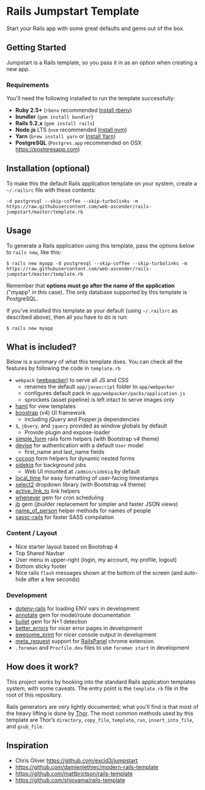 # Rails Jumpstart Template

Start your Rails app with some great defaults and gems out of the box.

## Getting Started

Jumpstart is a Rails template, so you pass it in as an option when creating a new app.

### Requirements

You'll need the following installed to run the template successfully:

* **Ruby 2.5+**  (`rbenv` recommended [Install rbenv](https://github.com/rbenv/rbenv))
* **bundler**  (`gem install bundler`)
* **Rails 5.2.x** (`gem install rails`)
* **Node.js** LTS (`nvm` recommended [Install nvm](https://github.com/creationix/nvm))
* **Yarn** (`brew install yarn` or [Install Yarn](https://yarnpkg.com/en/docs/install))
* **PostgreSQL** (`Postgres.app` recommended on OSX https://postgresapp.com)

## Installation (optional)

To make this the default Rails application template on your system, create a `~/.railsrc` file with these contents:

```
-d postgresql --skip-coffee --skip-turbolinks -m https://raw.githubusercontent.com/web-ascender/rails-jumpstart/master/template.rb
```

## Usage

To generate a Rails application using this template, pass the options below to `rails new`, like this:

```
$ rails new myapp -d postgresql --skip-coffee --skip-turbolinks -m https://raw.githubusercontent.com/web-ascender/rails-jumpstart/master/template.rb
```

Remember that **options must go after the name of the application** ("myapp" in this case). The only database supported by this template is PostgreSQL.

If you’ve installed this template as your default (using `~/.railsrc` as described above), then all you have to do is run:

```
$ rails new myapp
```

## What is included?

Below is a summary of what this template does. You can check all the features by following the code in `template.rb`

* `webpack` ([webpacker](https://github.com/rails/webpacker)) to serve all JS and CSS
  * renames the default `app/javascript` folder to `app/webpacker`
  * configures default pack in `app/webpacker/packs/application.js`
  * sprockets (asset pipeline) is left intact to serve images only
* [haml](https://github.com/indirect/haml-rails) for view templates
* [boostrap](https://getbootstrap.com/docs/4.0/getting-started/introduction/) (v4) UI framework
  * including jQuery and Popper.js dependencies
* `$`, `jQuery`, and `jquery` provided as window globals by default
  * Provide plugin and expose-loader
* [simple_form](https://github.com/plataformatec/simple_form) rails form helpers (with Bootstrap v4 theme)
* [devise](https://github.com/plataformatec/devise) for authentication with a default `User` model
  * first_name and last_name fields
* [cocoon](https://github.com/nathanvda/cocoon) form helpers for dynamic nested forms
* [sidekiq](https://sidekiq.org/) for background jobs
  * Web UI mounted at `/admin/sidekiq` by default
* [local_time](https://github.com/basecamp/local_time) for easy formatting of user-facing timestamps
* [select2](https://select2.org/) dropdown library (with Bootstrap v4 theme)
* [active_link_to](https://github.com/comfy/active_link_to) link helpers
* [whenever](https://github.com/javan/whenever) gem for cron scheduling
* [jb](https://github.com/amatsuda/jb) gem (jbuilder replacement for simpler and faster JSON views)
* [name_of_person](https://github.com/basecamp/name_of_person) helper methods for names of people
* [sassc-rails](https://github.com/sass/sassc-rails) for faster SASS compilation

### Content / Layout

* Nice starter layout based on Bootstrap 4
* Top Shared Navbar
* User menu in upper-right (login, my account, my profile, logout)
* Bottom sticky footer
* Nice rails `flash` messages shown at the bottom of the screen (and auto-hide after a few seconds)

### Development

* [dotenv-rails](https://github.com/bkeepers/dotenv) for loading ENV vars in development
* [annotate](https://github.com/ctran/annotate_models) gem for model/route documentation
* [bullet](https://github.com/flyerhzm/bullet) gem for N+1 detection
* [better_errors](https://github.com/BetterErrors/better_errors) for nicer error pages in development
* [awesome_print](https://github.com/awesome-print/awesome_print) for nicer console output in development
* [meta_request](https://github.com/dejan/rails_panel) support for [RailsPanel](https://chrome.google.com/webstore/detail/railspanel/gjpfobpafnhjhbajcjgccbbdofdckggg) chrome extension
* `.foreman` and `Procfile.dev` files to use `foreman start` in development


## How does it work?

This project works by hooking into the standard Rails application templates system, with some caveats. The entry point is the `template.rb` file in the root of this repository.

Rails generators are very lightly documented; what you’ll find is that most of the heavy lifting is done by [Thor](https://github.com/erikhuda/thor). The most common methods used by this template are Thor’s `directory`, `copy_file`, `template`, `run`, `insert_into_file`, and `gsub_file`.

## Inspiration

* Chris Oliver https://github.com/excid3/jumpstart
* https://github.com/damienlethiec/modern-rails-template
* https://github.com/mattbrictson/rails-template
* https://github.com/shioyama/rails-template